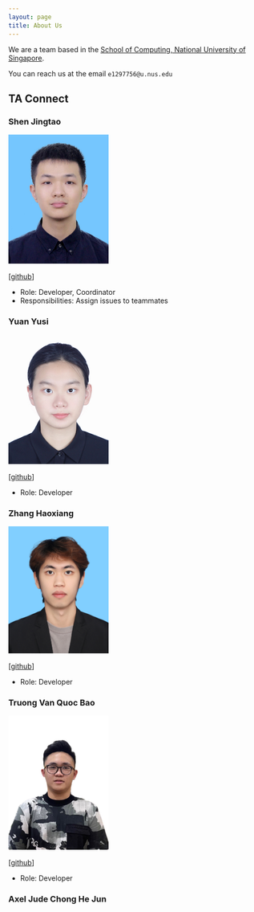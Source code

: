```yaml
---
layout: page
title: About Us
---
```


We are a team based in the [School of Computing, National University of Singapore](https://www.comp.nus.edu.sg).

You can reach us at the email `e1297756@u.nus.edu`

## TA Connect

### Shen Jingtao

<img src="images/davidshenjingtao.png" width="200px">

[[github](https://github.com/DavidShenJingtao)]

* Role: Developer, Coordinator
* Responsibilities: Assign issues to teammates

### Yuan Yusi

<img src="images/yyssophie.png" width="200px">

[[github](https://github.com/yyssophie)]

* Role: Developer

### Zhang Haoxiang

<img src="images/chcischc.png" width="200px">

[[github](http://github.com/chcischc)]

* Role: Developer

### Truong Van Quoc Bao

<img src="images/bjoozz.png" width="200px">

[[github](https://github.com/BJoozz)]

* Role: Developer

### Axel Jude Chong He Jun
